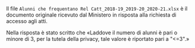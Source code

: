 Il file `Alunni che frequentano Rel Catt_2018-19_2019-20_2020-21.xlsx`
è il documento originale ricevuto dal Ministero in risposta alla
richiesta di accesso agli atti.

Nella risposta è stato scritto che «Laddove il numero di alunni è pari 
o minore di 3, per la tutela della privacy, tale valore è riportato pari
a "<=3".»
